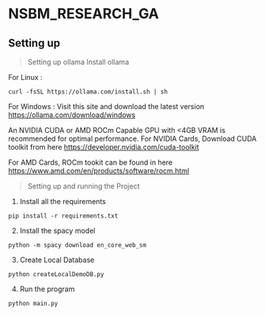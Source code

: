# NSBM_RESEARCH_GA

## Setting up

> Setting up ollama
Install ollama

For Linux :
```
curl -fsSL https://ollama.com/install.sh | sh
```
For Windows :
Visit this site and download the latest version
https://ollama.com/download/windows

An NVIDIA CUDA or AMD ROCm Capable GPU with <4GB VRAM is recommended for optimal performance.
For NVIDIA Cards, Download CUDA toolkit from here 
https://developer.nvidia.com/cuda-toolkit

For AMD Cards, ROCm tookit can be found in here 
https://www.amd.com/en/products/software/rocm.html


> Setting up and running the Project

1. Install all the requirements
```
pip install -r requirements.txt
```
2. Install the spacy model
```
python -m spacy download en_core_web_sm
```
3. Create Local Database
```
python createLocalDemoDB.py
```
4. Run the program
```
python main.py
```